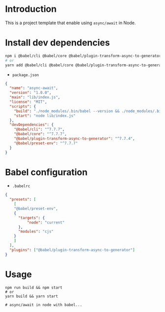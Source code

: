 # Introduction
This is a project template that enable using `async/await` in Node.

# Install dev dependencies

```sh
npm i @babel/cli @babel/core @babel/plugin-transform-async-to-generator @babel/preset-env --dev-save
# or
yarn add @babel/cli @babel/core @babel/plugin-transform-async-to-generator @babel/preset-env --dev
```

- `package.json`

```json
{
  "name": "async-await",
  "version": "1.0.0",
  "main": "lib/index.js",
  "license": "MIT",
  "scripts": {
    "build": "./node_modules/.bin/babel --version && ./node_modules/.bin/babel src -d lib",
    "start": "node lib/index.js"
  },
  "devDependencies": {
    "@babel/cli": "^7.7.7",
    "@babel/core": "^7.7.7",
    "@babel/plugin-transform-async-to-generator": "^7.7.4",
    "@babel/preset-env": "^7.7.7"
  }
}
```

# Babel configuration

- `.babelrc`

```json
{
  "presets": [
    [
    "@babel/preset-env",
    {
      "targets": {
          "node": "current"
      },
      "modules": "cjs"
    }
    ]
  ],
  "plugins": ["@babel/plugin-transform-async-to-generator"]
}
```

# Usage

```
npm run build && npm start
# or
yarn build && yarn start

# async/await in node with babel...
```
